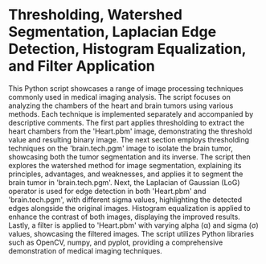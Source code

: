 # Thresholding, Watershed Segmentation, Laplacian Edge Detection, Histogram Equalization, and Filter Application
This Python script showcases a range of image processing techniques commonly used in medical imaging analysis. The script focuses on analyzing the chambers of the heart and brain tumors using various methods. Each technique is implemented separately and accompanied by descriptive comments. The first part applies thresholding to extract the heart chambers from the 'Heart.pbm' image, demonstrating the threshold value and resulting binary image. The next section employs thresholding techniques on the 'brain.tech.pgm' image to isolate the brain tumor, showcasing both the tumor segmentation and its inverse. The script then explores the watershed method for image segmentation, explaining its principles, advantages, and weaknesses, and applies it to segment the brain tumor in 'brain.tech.pgm'. Next, the Laplacian of Gaussian (LoG) operator is used for edge detection in both 'Heart.pbm' and 'brain.tech.pgm', with different sigma values, highlighting the detected edges alongside the original images. Histogram equalization is applied to enhance the contrast of both images, displaying the improved results. Lastly, a filter is applied to 'Heart.pbm' with varying alpha (α) and sigma (σ) values, showcasing the filtered images. The script utilizes Python libraries such as OpenCV, numpy, and pyplot, providing a comprehensive demonstration of medical imaging techniques.
